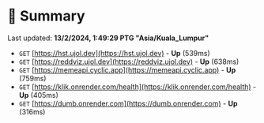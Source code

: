 # 📖 Summary
Last updated: **13/2/2024, 1:49:29 PTG "Asia/Kuala_Lumpur"**

- `GET` [https://hst.ujol.dev](https://hst.ujol.dev) - **Up** (539ms)
- `GET` [https://reddviz.ujol.dev](https://reddviz.ujol.dev) - **Up** (638ms)
- `GET` [https://memeapi.cyclic.app](https://memeapi.cyclic.app) - **Up** (759ms)
- `GET` [https://klik.onrender.com/health](https://klik.onrender.com/health) - **Up** (405ms)
- `GET` [https://dumb.onrender.com](https://dumb.onrender.com) - **Up** (316ms)
